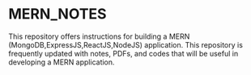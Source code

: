 # MERN_NOTES
This repository offers instructions for building a MERN (MongoDB,ExpressJS,ReactJS,NodeJS) application. This repository is frequently updated with notes, PDFs, and codes that will be useful in developing a MERN application.
